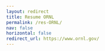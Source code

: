 ```yaml
---
layout: redirect
title: Resume ORNL
permalink: /res-ORNL/
nav: false
horizontal: false
redirect_url: https://www.ornl.gov/
---
```


